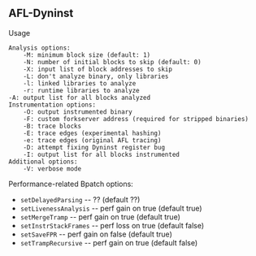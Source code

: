 ## AFL-Dyninst

Usage
```
Analysis options:
	-M: minimum block size (default: 1)
	-N: number of initial blocks to skip (default: 0)
	-X: input list of block addresses to skip
	-L: don't analyze binary, only libraries
	-l: linked libraries to analyze
	-r: runtime libraries to analyze
-A: output list for all blocks analyzed
Instrumentation options:
	-O: output instrumented binary
	-F: custom forkserver address (required for stripped binaries)
	-B: trace blocks
	-E: trace edges (experimental hashing)
	-e: trace edges (original AFL tracing)
	-D: attempt fixing Dyninst register bug
	-I: output list for all blocks instrumented
Additional options:
	-V: verbose mode
```

Performance-related Bpatch options:
* `setDelayedParsing`   -- ?? (default ??)
* `setLivenessAnalysis` -- perf gain on true (default true)
* `setMergeTramp`       -- perf gain on true (default true)
* `setInstrStackFrames` -- perf loss on true (default false)
* `setSaveFPR`          -- perf gain on false (default true)
* `setTrampRecursive`   -- perf gain on true (default false)
